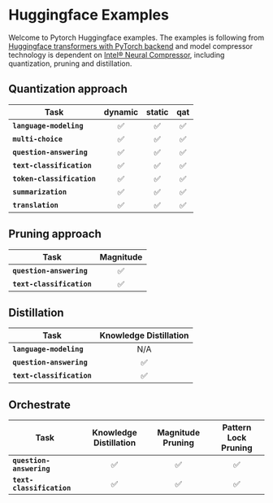 # Huggingface Examples

Welcome to Pytorch Huggingface examples. The examples is following from [Huggingface transformers with PyTorch backend](https://github.com/huggingface/transformers/tree/main/examples/pytorch) and model compressor technology is dependent on [Intel® Neural Compressor](https://github.com/intel/neural-compressor), including quantization, pruning and distillation. 

## Quantization approach

| Task | dynamic | static | qat
|---|:---:|:---:|:---:|
|**`language-modeling`**| ✅ | ✅ | ✅
|**`multi-choice`**| ✅ | ✅ | ✅
|**`question-answering`**| ✅ | ✅ | ✅
|**`text-classification`**| ✅ | ✅ | ✅
|**`token-classification`**| ✅ | ✅ | ✅
|**`summarization`**| ✅ | ✅ | ✅
|**`translation`**| ✅ | ✅ | ✅

## Pruning approach

| Task | Magnitude
|---|:---:|
|**`question-answering`**| ✅ 
|**`text-classification`**| ✅

## Distillation

| Task | Knowledge Distillation 
|---|:---:|
|**`language-modeling`**| N/A  
|**`question-answering`**| ✅
|**`text-classification`**| ✅

## Orchestrate

| Task | Knowledge Distillation | Magnitude Pruning | Pattern Lock Pruning
|---|:---:|:---:| :---:|
|**`question-answering`**| ✅ | ✅ | ✅
|**`text-classification`**| ✅| ✅ | ✅
